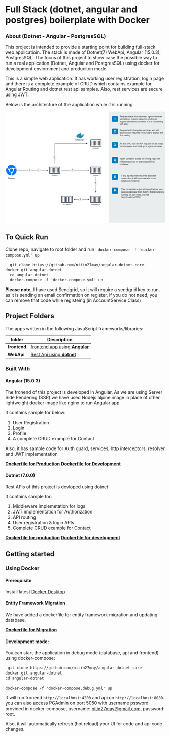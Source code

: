# Full Stack (dotnet, angular and postgres) boilerplate with Docker
### About (Dotnet - Angular - PostgresSQL)
This project is intended to provide a starting point for building full-stack web applicatioin. The stack is made of Dotnet(7) WebApi, Angular (15.0.3), PostgresSQL. The focus of this project to show case the possible way to run a real application (Dotnet, Angular and PostgresSQL) using docker for development enviornment and produciton mode.

This is a simple web application. It has working user registration, login page and there is a complete example of CRUD which contains example for Angular Routing and dotnet rest api samples. Also, rest services are secure using JWT. 

Below is the architecture of the application while it is running.

![](documents/architecture.png)
## To Quick Run
Clone repo, navigate to root folder and run ` docker-compose -f 'docker-compose.yml' up`

```
  git clone https://github.com/nitin27may/angular-dotnet-core-docker.git angular-dotnet
  cd angular-dotnet 
  docker-compose -f 'docker-compose.yml' up
```

**Please note,** I have used Sendgrid, so it will require a sendgrid key to run, as it is sending an email confirmation on register, if you do not need, you can remove that code while registeing (in AccountService Class)

## Project Folders 
The apps written in the following JavaScript frameworks/libraries:

| folder          | Description                                                                                  |
| --------------- | -------------------------------------------------------------------------------------------- |
| **frontend** | [frontend app using **Angular**](https://github.com/nitin27may/angular-dotnet-core-docker/tree/master/frontend)         |
| **WebApi** | [Rest Api using **dotnet**](https://github.com/nitin27may/angular-dotnet-core-docker/tree/master/WebApi) |

### Built With
#### Angular (15.0.3)

The fronend of this project is developed in Angular. As we are using Server Side Rendering (SSR) we have used Nodejs alpine image in place of other lightweight docker image like nginx to run Angular app.

It contains sample for below:

 1. User Registration
 2. Login
 3. Profile
 4. A complete CRUD example for Contact

Also, it has sample code for Auth guard, services, http interceptors, resolver and JWT implementation


**[Dockerfile for Production](/frontend/Dockerfile)**
**[Dockerfile for Development](/frontend/debug.dockerfile)**

#### Dotnet (7.0.0)

Rest APis of this project is devloped using dotnet

It contains sample for:

1. Middleware implemetation for logs
2. JWT implementation for Authorization
3. API routing
4. User registration & login APIs
5. Complete CRUD example for Contact


**[Dockerfile for production](/Api/Dockerfile)**
**[Dockerfile for development](/Api/debug.dockerfile)**


## Getting started

### Using Docker

#### Prerequisite
  
  Install latest [Docker Desktop](https://www.docker.com/products/docker-desktop)


#### Entity Framework Migration

 We have added a dockerfile for entity framework migration and updating database. 

**[Dockerfile for Migration](/Api/Migration.Dockerfile)**


#### Development mode:
  You can start the application in debug mode (database, api and frontend) using docker-compose:

  ```
   git clone https://github.com/nitin27may/angular-dotnet-core-docker.git angular-dotnet
  cd angular-dotnet 
  
  docker-compose -f 'docker-compose.debug.yml' up
  ```

  It will run fronend `http://localhost:4200` and api on `http://localhost:8080`. you can also access PGAdmin  on port 5050 with username pssword provided in docker-compose, username: nitin27may@gmail.com, password: root.

  Also, it will automatically refresh (hot reload) your UI for code and api code changes.
